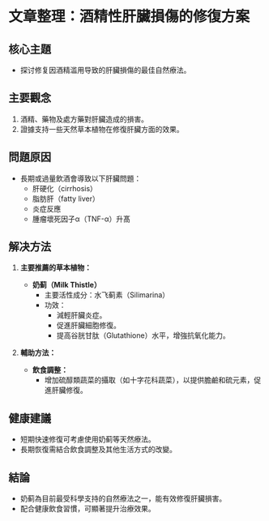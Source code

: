 # 文章整理：酒精性肝臟損傷的修復方案

## 核心主題
- 探讨修复因酒精滥用导致的肝臟損傷的最佳自然療法。

## 主要觀念
1. 酒精、藥物及處方藥對肝臟造成的損害。
2. 證據支持一些天然草本植物在修復肝臟方面的效果。

## 問題原因
- 長期或過量飲酒會導致以下肝臟問題：
  - 肝硬化（cirrhosis）
  - 脂肪肝（fatty liver）
  - 炎症反應
  - 腫瘤壞死因子α（TNF-α）升髙

## 解决方法
1. **主要推薦的草本植物：** 
   - **奶蓟（Milk Thistle）**
     - 主要活性成分：水飞蓟素（Silimarina）
     - 功效：
       * 減輕肝臟炎症。
       * 促進肝臟細胞修復。
       * 提高谷胱甘肽（Glutathione）水平，增強抗氧化能力。

2. **輔助方法：**
   - **飲食調整：**
     - 增加硫醇類蔬菜的攝取（如十字花科蔬菜），以提供膽鹼和硫元素，促進肝臟修復。
   
## 健康建議
- 短期快速修復可考慮使用奶蓟等天然療法。
- 長期恢復需結合飲食調整及其他生活方式的改變。

## 結論
- 奶蓟為目前最受科學支持的自然療法之一，能有效修復肝臟損害。
- 配合健康飲食習慣，可顯著提升治療效果。